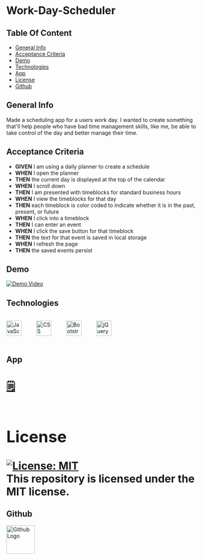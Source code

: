 # Work-Day-Scheduler

## Table Of Content
- [General Info](#general-info)
- [Acceptance Criteria](#acceptance-criteria)
- [Demo](#Demo)
- [Technologies](#technologies)
- [App](#app)
- [License](#license)
- [Github](#Github)

## General Info
Made a scheduling app for a users work day. I wanted to create something that'll help people who have bad time management skills, like me, be able to take control of the day and better manage their time.

## Acceptance Criteria
- **GIVEN** I am using a daily planner to create a schedule
- **WHEN** I open the planner
- **THEN** the current day is displayed at the top of the calendar
- **WHEN** I scroll down
- **THEN** I am presented with timeblocks for standard business hours
- **WHEN** I view the timeblocks for that day
- **THEN** each timeblock is color coded to indicate whether it is in the past, present, or future
- **WHEN** I click into a timeblock
- **THEN** I can enter an event
- **WHEN** I click the save button for that timeblock
- **THEN** the text for that event is saved in local storage
- **WHEN** I refresh the page
- **THEN** the saved events persist

## Demo
[![Demo Video](./video/Screenshot%202024-06-10%20005246.png)](./video/2024-06-10%2000-51-37.mp4)

## Technologies
<div style="display: inline_block"><br>
  <img height="40" alt="JavaScript" height="30" width="40" src="https://raw.githubusercontent.com/devicons/devicon/master/icons/javascript/javascript-plain.svg">
  &nbsp;&nbsp;&nbsp;&nbsp;&nbsp;&nbsp;&nbsp;&nbsp;
  <img height="40" alt="CSS" height="30" width="40" src="https://raw.githubusercontent.com/devicons/devicon/master/icons/css3/css3-original.svg">
  &nbsp;&nbsp;&nbsp;&nbsp;&nbsp;&nbsp;&nbsp;&nbsp;
  <img height="40" alt="Bootstrap" height="30" width="40" src="https://raw.githubusercontent.com/devicons/devicon/master/icons/bootstrap/bootstrap-plain.svg">
  &nbsp;&nbsp;&nbsp;&nbsp;&nbsp;&nbsp;&nbsp;&nbsp;
  <img height="40" alt="jQuery" height="30" width="40" src="https://raw.githubusercontent.com/devicons/devicon/master/icons/jquery/jquery-original.svg">
  &nbsp;&nbsp;&nbsp;&nbsp;&nbsp;&nbsp;&nbsp;&nbsp;
</div>
</br>

## App
[<h1>🗒️<h1>](https://aliyusunderwood.github.io/Work-Day-Scheduler/)

## License
[![License: MIT](https://img.shields.io/badge/License-MIT-yellow.svg)](https://opensource.org/licenses/MIT)
<br>
This repository is licensed under the MIT license.

## Github
[<img src="./video/25231.png" alt="Github Logo" width="75" height="75">](https://github.com/AliyusUnderwood/WeatherForecast)